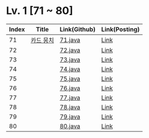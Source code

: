 # Lv. 1 \[71 ~ 80]

| Index | Title | Link(Github) | Link(Posting) |
|----|----|----|----|
| 71 | [카드 뭉치](https://school.programmers.co.kr/learn/courses/30/lessons/159994) | [71.java](https://github.com/2384320/Programmers-Algorithm/blob/main/Lv.1/71~80/71.java) | [Link](https://swift-badge-161.notion.site/Lv-1-071-a59f1a833e784a0f83a44d73bf3332c2) |
| 72 | []() | [72.java](https://github.com/2384320/Programmers-Algorithm/blob/main/Lv.1/71~80/72.java) | [Link]() |
| 73 | []() | [73.java](https://github.com/2384320/Programmers-Algorithm/blob/main/Lv.1/71~80/73.java) | [Link]() |
| 74 | []() | [74.java](https://github.com/2384320/Programmers-Algorithm/blob/main/Lv.1/71~80/74.java) | [Link]() |
| 75 | []() | [75.java](https://github.com/2384320/Programmers-Algorithm/blob/main/Lv.1/71~80/75.java) | [Link]() |
| 76 | []() | [76.java](https://github.com/2384320/Programmers-Algorithm/blob/main/Lv.1/71~80/76.java) | [Link]() |
| 77 | []() | [77.java](https://github.com/2384320/Programmers-Algorithm/blob/main/Lv.1/71~80/77.java) | [Link]() |
| 78 | []() | [78.java](https://github.com/2384320/Programmers-Algorithm/blob/main/Lv.1/71~80/78.java) | [Link]() |
| 79 | []() | [79.java](https://github.com/2384320/Programmers-Algorithm/blob/main/Lv.1/71~80/79.java) | [Link]() |
| 80 | []() | [80.java](https://github.com/2384320/Programmers-Algorithm/blob/main/Lv.1/71~80/80.java) | [Link]() |